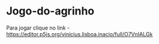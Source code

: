# Jogo-do-agrinho
Para jogar clique no link - https://editor.p5js.org/vinicius.lisboa.inacio/full/O7VnIALGk
